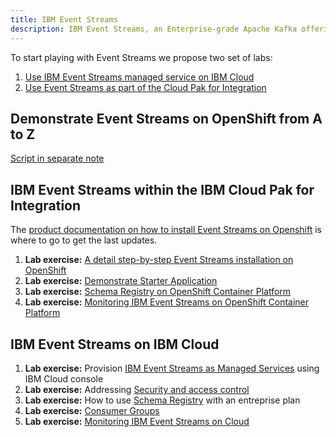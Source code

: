 ```yaml
---
title: IBM Event Streams
description: IBM Event Streams, an Enterprise-grade Apache Kafka offering
---
```


To start playing with Event Streams we propose two set of labs:

1. [Use IBM Event Streams managed service on IBM Cloud](./#ibm-event-streams-on-ibm-cloud)
1. [Use Event Streams as part of the Cloud Pak for Integration](#ibm-event-streams-on-the-ibm-cloud-pak-for-integration)

## Demonstrate Event Streams on OpenShift from A to Z

[Script in separate note](https://ibm-cloud-architecture.github.io/eda-tech-academy/demo/)

## IBM Event Streams within the IBM Cloud Pak for Integration

The [product documentation on how to install Event Streams on Openshift](https://ibm.github.io/event-streams/installing/installing/) is where to go
to get the last updates.


1. **Lab exercise:** [A detail step-by-step Event Streams installation on OpenShift](../event-streams/es-cp4i/)
1. **Lab exercise:** [Demonstrate Starter Application](./starter-app.md)
1. **Lab exercise:** [Schema Registry on OpenShift Container Platform](../../use-cases/schema-registry-on-ocp/)
1. **Lab exercise:** [Monitoring IBM Event Streams on OpenShift Container Platform](../../use-cases/monitoring-on-ocp/)


## IBM Event Streams on IBM Cloud

1. **Lab exercise:** Provision [IBM Event Streams as Managed Services](../event-streams/es-maas/es-cloud/) using IBM Cloud console
2. **Lab exercise:** Addressing [Security and access control](../event-streams/es-maas/security/)
3. **Lab exercise:** How to use [Schema Registry](../../use-cases/schema-registry-on-cloud/) with an entreprise plan
4. **Lab exercise:** [Consumer Groups](../event-streams/consumergrp.md)
5. **Lab exercise:** [Monitoring IBM Event Streams on Cloud](../../use-cases/monitoring-on-cloud/)

